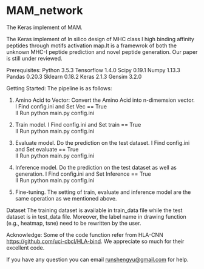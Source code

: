 # MAM_network
The Keras implement of MAM.

The Keras implement of In silico design of MHC class I high binding affinity peptides through motifs activation map.It is a framewrok of both the unknown MHC-I peptide prediction and novel peptide generation.  Our paper is still under reviewed.


Prerequisites:
Python 3.5.3
Tensorflow 1.4.0
Scipy 0.19.1
Numpy 1.13.3
Pandas 0.20.3
Sklearn 0.18.2
Keras 2.1.3
Gensim 3.2.0


Getting Started:
The pipeline is as follows:
1. Amino Acid to Vector: Convert the Amino Acid into n-dimemsion vector.
I Find config.ini and Set  Vec == True   
II Run python main.py config.ini

2. Train model.
I Find config.ini and Set  train == True  
II Run python main.py config.ini

3. Evaluate model. Do the prediction on  the test dataset.
I Find config.ini and Set  evaluate == True  
II Run python main.py config.ini

4. Inference model. Do the prediction on  the test dataset as well as generation.
I Find config.ini and Set  Inference == True  
II Run python main.py config.ini

5. Fine-tuning. The setting of train, evaluate and inference model are the same operation as we mentioned above.


Dataset
The training dataset is available in train_data file while the test dataset is in  test_data file. 
Moreover, the label name in drawing function (e.g., heatmap, tsne) need to be rewritten by the user.  

Acknowledge: 
Some of the code function refer from HLA-CNN https://github.com/uci-cbcl/HLA-bind.
We appreciate so much for their excellent code. 	


If you have any question you can email runshengyu@gmail.com for help.
